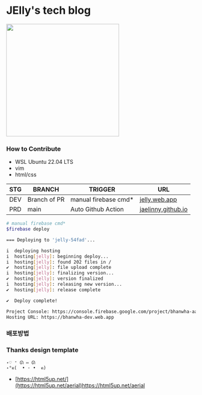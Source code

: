 # JElly's tech blog
<image src="https://github.com/Jaelinny/jaelinny.github.io/assets/148875683/f3de9d67-7ade-48b9-904f-622aa3ea36bd" width=300 />

### How to Contribute
- WSL Ubuntu 22.04 LTS
- vim
- html/css

|STG|BRANCH|TRIGGER|URL|
|------|---|---|---
|DEV|Branch of PR|manual firebase cmd*|[jelly.web.app](https://jelly.web.app/)|
|PRD|main|Auto Github Action|[jaelinny.github.io](https://jaelinny.github.io/)|

```bash
# manual firebase cmd*
$firebase deploy

=== Deploying to 'jelly-54fad'...

i  deploying hosting
i  hosting[jelly]: beginning deploy...
i  hosting[jelly]: found 202 files in /
✔  hosting[jelly]: file upload complete
i  hosting[jelly]: finalizing version...
✔  hosting[jelly]: version finalized
i  hosting[jelly]: releasing new version...
✔  hosting[jelly]: release complete

✔  Deploy complete!

Project Console: https://console.firebase.google.com/project/bhanwha-aa806/overview
Hosting URL: https://bhanwha-dev.web.app
```

### 배포방법

### Thanks design template
```
˖♡ ⁺ ᘏ ⑅ ᘏ
˖°ฅ(  • · •  ฅ)
```
- [https://html5up.net/](https://html5up.net/aerial)https://html5up.net/aerial
